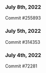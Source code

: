 ### July 8th, 2022

Commit #255893

### July 5th, 2022

Commit #314353


### July 4th, 2022

Commit #72281
